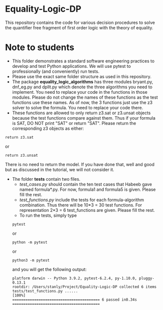 # Equality-Logic-DP
This repository contains the code for various decision procedures to solve the quantifier free fragment of first order logic with the theory of equality.

# Note to students

- This folder demonstrates a standard software engineering practices to develop and test Python applications. We will use pytest to professionally (and conveniently) run tests.
- Please use the exact same folder structure as used in this repository.
- The package **equality_logic_algorithms** has three modules bryant.py, dnf_eg.py and dpllt.py which denote the three algorithms you need to implement. You need to replace your code in the functions in those modules. Please do not change the names of these functions as the test functions use these names. As of now, the 3 functions just use the z3 solver to solve the formula. You need to replace your code there.
- These functions are allowed to only return z3.sat or z3.unsat objects because the test functions compare against them. Thus if your formula is SAT, DO NOT print "SAT" or return "SAT". Please return the corresponding z3 objects as either:
```
return z3.sat
```
or 
```
return z3.unsat
```
There is no need to return the model. If you have done that, well and good but as discussed in the tutorial, we will not consider it.
- The folder **tests** contain two files. 
    - *test_cases.py* should contain the ten test cases that Habeeb gave named formula*.py. For now, formula1 and formula5 is given. Please fill the rest.
    - *test_functions.py* include the tests for each formula-algorithm combination. Thus there will be 10\*3 = 30 test functions. For representation 2\*3 = 6 test_functions are given. Please fill the rest.
    - To run the tests, simply type
    ```
    pytest
    ```
    or
    ```
    python -m pytest
    ```
    or
    ```
    python3 -m pytest
    ```
    and you will get the following output:
    ```
    platform darwin -- Python 3.9.2, pytest-6.2.4, py-1.10.0, pluggy-0.13.1
    rootdir: /Users/stanly/Project/Equality-Logic-DP collected 6 items                                             tests/test_functions.py ......                                                              [100%]
    ======================================== 6 passed in0.34s ========================================
    ```

